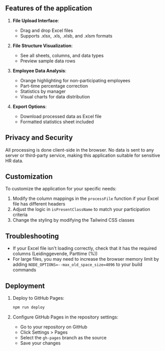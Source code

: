 ## Features of the application

1. **File Upload Interface**:
   - Drag and drop Excel files
   - Supports .xlsx, .xls, .xlsb, and .xlsm formats

2. **File Structure Visualization**:
   - See all sheets, columns, and data types
   - Preview sample data rows

3. **Employee Data Analysis**:
   - Orange highlighting for non-participating employees
   - Part-time percentage correction
   - Statistics by manager
   - Visual charts for data distribution

4. **Export Options**:
   - Download processed data as Excel file
   - Formatted statistics sheet included

## Privacy and Security

All processing is done client-side in the browser. No data is sent to any server or third-party service, making this application suitable for sensitive HR data.

## Customization

To customize the application for your specific needs:

1. Modify the column mappings in the `processFile` function if your Excel file has different headers
2. Adjust the logic in `isPresentClassName` to match your participation criteria
3. Change the styling by modifying the Tailwind CSS classes

## Troubleshooting

- If your Excel file isn't loading correctly, check that it has the required columns (Leidinggevende, Parttime (%))
- For large files, you may need to increase the browser memory limit by adding `NODE_OPTIONS=--max_old_space_size=4096` to your build commands


## Deployment

1. Deploy to GitHub Pages:
   ```bash
   npm run deploy
   ```

3. Configure GitHub Pages in the repository settings:
   - Go to your repository on GitHub
   - Click Settings > Pages
   - Select the `gh-pages` branch as the source
   - Save your changes
